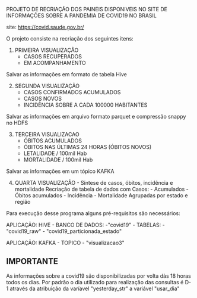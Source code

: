 PROJETO DE RECRIAÇÃO DOS PAINEIS DISPONIVEIS NO SITE DE INFORMAÇÕES SOBRE A PANDEMIA DE COVID19 NO BRASIL

site: https://covid.saude.gov.br/

O projeto consiste na recriação dos seguintes itens:

1. PRIMEIRA VISUALIZAÇÃO
	- CASOS RECUPERADOS
	- EM ACOMPANHAMENTO
	
Salvar as informações em formato de tabela Hive
	
2. SEGUNDA VISUALIZAÇÃO
	- CASOS CONFIRMADOS ACUMULADOS
	- CASOS NOVOS
	- INCIDÊNCIA SOBRE A CADA 100000 HABITANTES
	
Salvar as informações em arquivo formato parquet e compressão snappy no HDFS

3. TERCEIRA VISUALIZACAO
	- ÓBITOS ACUMULADOS
	- ÓBITOS NAS ÚLTIMAS 24 HORAS (ÓBITOS NOVOS)
	- LETALIDADE / 100mil Hab
	- MORTALIDADE / 100mil Hab
	
Salvar as informações em um tópico KAFKA

4. QUARTA VISUALIZAÇÃO - Síntese de casos, óbitos, incidência e mortalidade
	Recriação de tabela de dados com Casos:
 		- Acumulados
 		- Óbitos acumulados
 		- Incidência
 		- Mortalidade
	Agrupadas por estado e região
	
Para execução desse programa alguns pré-requisitos são necessários:

APLICAÇÃO: HIVE
	- BANCO DE DADOS: 
		-"covid19"
	- TABELAS:
		- "covid19_raw"
		- "covid19_particionada_estado"
		
APLICAÇÃO: KAFKA
	- TOPICO
		- "visualizacao3"
		

IMPORTANTE
----------

As informações sobre a covid19 são disponibilizadas por volta dàs 18 horas todos os dias. 
Por padrão o dia utilizado para realização das consultas é D-1 através da atribuição da varíavel "yesterday_str" a variável "usar_dia"
